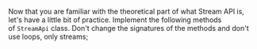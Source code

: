 Now that you are familiar with the theoretical part of what Stream API is, let's have a little bit of practice. Implement the following methods of `StreamApi` class. Don't change the signatures of the methods and don't use loops, only streams;